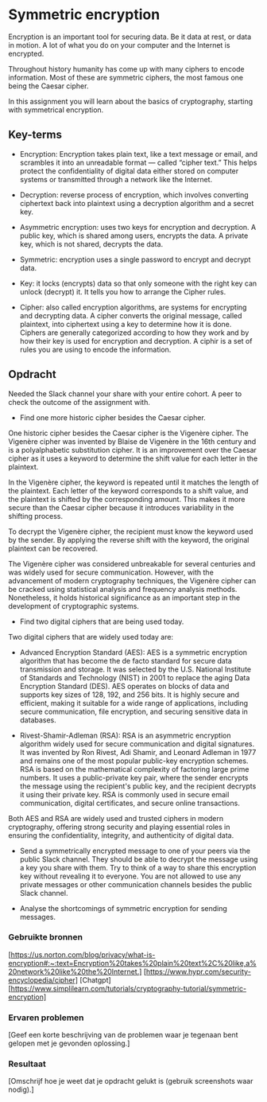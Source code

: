 # Symmetric encryption

Encryption is an important tool for securing data. Be it data at rest, or data in motion. A lot of what you do on your computer and the Internet is encrypted.

Throughout history humanity has come up with many ciphers to encode information. Most of these are symmetric ciphers, the most famous one being the Caesar cipher.

In this assignment you will learn about the basics of cryptography, starting with symmetrical encryption.


## Key-terms

- Encryption: Encryption takes plain text, like a text message or email, and scrambles it into an unreadable format — called “cipher text.” This helps protect the confidentiality of digital data either stored on computer systems or transmitted  through a network like the Internet. 

- Decryption: reverse process of encryption, which involves converting ciphertext back into plaintext using a decryption algorithm and a secret key.

- Asymmetric encryption: uses two keys for encryption and decryption. A public key, which is shared among users, encrypts the data. A private key, which is not shared, decrypts the data. 

- Symmetric: encryption uses a single password to encrypt and decrypt data.

- Key:  it locks (encrypts) data so that only someone with the right key can unlock (decrypt) it. It tells you how to arrange the Cipher rules.

- Cipher: also called encryption algorithms, are systems for encrypting and decrypting data. A cipher converts the original message, called plaintext, into ciphertext using a key to determine how it is done.
Ciphers are generally categorized according to how they work and by how their key is used for encryption and decryption.
A ciphir is a set of rules you are using to encode the information.


## Opdracht

Needed the Slack channel your share with your entire cohort.
A peer to check the outcome of the assignment with.


- Find one more historic cipher besides the Caesar cipher.

One historic cipher besides the Caesar cipher is the Vigenère cipher. The Vigenère cipher was invented by Blaise de Vigenère in the 16th century and is a polyalphabetic substitution cipher. It is an improvement over the Caesar cipher as it uses a keyword to determine the shift value for each letter in the plaintext.

In the Vigenère cipher, the keyword is repeated until it matches the length of the plaintext. Each letter of the keyword corresponds to a shift value, and the plaintext is shifted by the corresponding amount. This makes it more secure than the Caesar cipher because it introduces variability in the shifting process.

To decrypt the Vigenère cipher, the recipient must know the keyword used by the sender. By applying the reverse shift with the keyword, the original plaintext can be recovered.

The Vigenère cipher was considered unbreakable for several centuries and was widely used for secure communication. However, with the advancement of modern cryptography techniques, the Vigenère cipher can be cracked using statistical analysis and frequency analysis methods. Nonetheless, it holds historical significance as an important step in the development of cryptographic systems.




- Find two digital ciphers that are being used today.

Two digital ciphers that are widely used today are:

- Advanced Encryption Standard (AES): AES is a symmetric encryption algorithm that has become the de facto standard for secure data transmission and storage. It was selected by the U.S. National Institute of Standards and Technology (NIST) in 2001 to replace the aging Data Encryption Standard (DES). AES operates on blocks of data and supports key sizes of 128, 192, and 256 bits. It is highly secure and efficient, making it suitable for a wide range of applications, including secure communication, file encryption, and securing sensitive data in databases.

- Rivest-Shamir-Adleman (RSA): RSA is an asymmetric encryption algorithm widely used for secure communication and digital signatures. It was invented by Ron Rivest, Adi Shamir, and Leonard Adleman in 1977 and remains one of the most popular public-key encryption schemes. RSA is based on the mathematical complexity of factoring large prime numbers. It uses a public-private key pair, where the sender encrypts the message using the recipient's public key, and the recipient decrypts it using their private key. RSA is commonly used in secure email communication, digital certificates, and secure online transactions.

Both AES and RSA are widely used and trusted ciphers in modern cryptography, offering strong security and playing essential roles in ensuring the confidentiality, integrity, and authenticity of digital data.


- Send a symmetrically encrypted message to one of your peers via the public Slack channel. They should be able to decrypt the message using a key you share with them. Try to think of a way to share this encryption key without revealing it to everyone. You are not allowed to use any private messages or other communication channels besides the public Slack channel. 



- Analyse the shortcomings of symmetric encryption for sending messages.


### Gebruikte bronnen

[https://us.norton.com/blog/privacy/what-is-encryption#:~:text=Encryption%20takes%20plain%20text%2C%20like,a%20network%20like%20the%20Internet.]
[https://www.hypr.com/security-encyclopedia/cipher]
[Chatgpt]
[https://www.simplilearn.com/tutorials/cryptography-tutorial/symmetric-encryption]




### Ervaren problemen
[Geef een korte beschrijving van de problemen waar je tegenaan bent gelopen met je gevonden oplossing.]

### Resultaat
[Omschrijf hoe je weet dat je opdracht gelukt is (gebruik screenshots waar nodig).]